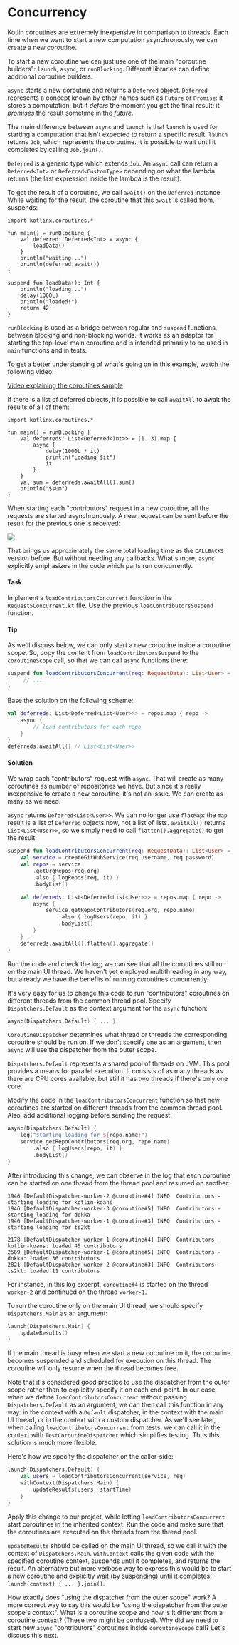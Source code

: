 # Concurrency

Kotlin coroutines are extremely inexpensive in comparison to threads.
Each time when we want to start a new computation asynchronously, we can create a new coroutine.

To start a new coroutine we can just use one of the main "coroutine builders": `launch`, `async`, or `runBlocking`.
Different libraries can define additional coroutine builders.

`async` starts a new coroutine and returns a `Deferred` object.
`Deferred` represents a concept known by other names such as `Future` or `Promise`:
it stores a computation, but it *defers* the moment you get the final result; 
it *promises* the result sometime in the *future*.

The main difference between `async` and `launch` is that `launch` is used for starting
a computation that isn't expected to return a specific result.
`launch` returns `Job`, which represents the coroutine.
It is possible to wait until it completes by calling `Job.join()`. 

`Deferred` is a generic type which extends `Job`.
An `async` call can return a `Deferred<Int>` or `Deferred<CustomType>`
depending on what the lambda returns (the last expression inside the lambda is the result).

To get the result of a coroutine, we call `await()` on the `Deferred` instance.
While waiting for the result, the coroutine that this `await` is called from, suspends:

```run-kotlin
import kotlinx.coroutines.*

fun main() = runBlocking {
    val deferred: Deferred<Int> = async {
        loadData()
    }
    println("waiting...")
    println(deferred.await())
}

suspend fun loadData(): Int {
    println("loading...")
    delay(1000L)
    println("loaded!")
    return 42
}
```

`runBlocking` is used as a bridge between regular and `suspend` functions, between blocking and non-blocking worlds.
It works as an adaptor for starting the top-level main coroutine and is intended primarily to be used in `main` functions
and in tests.

To get a better understanding of what's going on in this example, watch the following video:

[Video explaining the coroutines sample](https://youtu.be/zEZc5AmHQhk) 

If there is a list of deferred objects, it is possible to call `awaitAll` to await the results of all of them:

```run-kotlin
import kotlinx.coroutines.*

fun main() = runBlocking {
    val deferreds: List<Deferred<Int>> = (1..3).map {
        async {
            delay(1000L * it)
            println("Loading $it")
            it
        }
    }
    val sum = deferreds.awaitAll().sum()
    println("$sum")
}
```

When starting each "contributors" request in a new coroutine,
all the requests are started asynchronously.
A new request can be sent before the result for the previous one is received:  

![](./assets/5-concurrency/Concurrency.png)

That brings us approximately the same total loading time as the `CALLBACKS` version before.
But without needing any callbacks.
What's more, `async` explicitly emphasizes in the code which parts run concurrently.  

#### Task

Implement a `loadContributorsConcurrent` function in the `Request5Concurrent.kt` file.
Use the previous `loadContributorsSuspend` function.
 
#### Tip

As we'll discuss below, we can only start a new coroutine inside a coroutine scope.
So, copy the content from `loadContributorsSuspend` to the `coroutineScope` call,
so that we can call `async` functions there:

```kotlin
suspend fun loadContributorsConcurrent(req: RequestData): List<User> = coroutineScope {
     // ...
}
```

Base the solution on the following scheme:

```kotlin
val deferreds: List<Deferred<List<User>>> = repos.map { repo ->
    async {
        // load contributors for each repo
    }
}
deferreds.awaitAll() // List<List<User>> 
```

#### Solution

We wrap each "contributors" request with `async`.
That will create as many coroutines as number of repositories we have.
But since it's really inexpensive to create a new coroutine, it's not an issue.
We can create as many as we need.
 
`async` returns `Deferred<List<User>>`. 
We can no longer use `flatMap`: the `map` result is a list of `Deferred` objects now, not a list of lists.
`awaitAll()` returns `List<List<User>>`, so we simply need to call `flatten().aggregate()` to get the result: 

```kotlin
suspend fun loadContributorsConcurrent(req: RequestData): List<User> = coroutineScope {
    val service = createGitHubService(req.username, req.password)
    val repos = service
        .getOrgRepos(req.org)
        .also { logRepos(req, it) }
        .bodyList()

    val deferreds: List<Deferred<List<User>>> = repos.map { repo ->
        async {
            service.getRepoContributors(req.org, repo.name)
                .also { logUsers(repo, it) }
                .bodyList()
        }
    }
    deferreds.awaitAll().flatten().aggregate()
}
```

Run the code and check the log; we can see that all the coroutines still run on the main UI thread.
We haven't yet employed multithreading in any way,
but already we have the benefits of running coroutines concurrently!

It's very easy for us to change this code to run "contributors" coroutines on different threads from the common thread pool.
Specify `Dispatchers.Default` as the context argument for the `async` function:

```kotlin
async(Dispatchers.Default) { ... }
``` 

`CoroutineDispatcher` determines what thread or threads the corresponding coroutine should be run on.
If we don't specify one as an argument, then `async` will use the dispatcher from the outer scope.

`Dispatchers.Default` represents a shared pool of threads on JVM.
This pool provides a means for parallel execution. 
It consists of as many threads as there are CPU cores available, but still it has two threads if there's only one core. 

Modify the code in the `loadContributorsConcurrent` function so that new coroutines are started on different
threads from the common thread pool.
Also, add additional logging before sending the request:

```kotlin
async(Dispatchers.Default) {
    log("starting loading for ${repo.name}")
    service.getRepoContributors(req.org, repo.name)
        .also { logUsers(repo, it) }
        .bodyList()
}
```

After introducing this change, we can observe in the log that each coroutine can be started on one thread
from the thread pool and resumed on another:

```
1946 [DefaultDispatcher-worker-2 @coroutine#4] INFO  Contributors - starting loading for kotlin-koans
1946 [DefaultDispatcher-worker-3 @coroutine#5] INFO  Contributors - starting loading for dokka
1946 [DefaultDispatcher-worker-1 @coroutine#3] INFO  Contributors - starting loading for ts2kt
...
2178 [DefaultDispatcher-worker-1 @coroutine#4] INFO  Contributors - kotlin-koans: loaded 45 contributors
2569 [DefaultDispatcher-worker-1 @coroutine#5] INFO  Contributors - dokka: loaded 36 contributors
2821 [DefaultDispatcher-worker-2 @coroutine#3] INFO  Contributors - ts2kt: loaded 11 contributors
``` 

For instance, in this log excerpt, `coroutine#4` is started on the thread `worker-2` and continued on the thread `worker-1`.

To run the coroutine only on the main UI thread, we should specify `Dispatchers.Main` as an argument:  

```kotlin
launch(Dispatchers.Main) {
    updateResults()
}
```

If the main thread is busy when we start a new coroutine on it,
the coroutine becomes suspended and scheduled for execution on this thread.
The coroutine will only resume when the thread becomes free.

Note that it's considered good practice to use the dispatcher from the outer scope rather than to explicitly specify it
on each end-point.
In our case, when we define `loadContributorsConcurrent` without passing `Dispatchers.Default` as an argument,
we can then call this function in any way: in the context with a `Default` dispatcher,
in the context with the main UI thread, or in the context with a custom dispatcher.
As we'll see later, when calling `loadContributorsConcurrent` from tests, we can call it in the context with 
`TestCoroutineDispatcher` which simplifies testing. Thus this solution is much more flexible. 

Here's how we specify the dispatcher on the caller-side:

```kotlin
launch(Dispatchers.Default) {
    val users = loadContributorsConcurrent(service, req)
    withContext(Dispatchers.Main) {
        updateResults(users, startTime)
    }
}
```

Apply this change to our project, while letting `loadContributorsConcurrent` start coroutines in the inherited context.
Run the code and make sure that the coroutines are executed on the threads from the thread pool. 

`updateResults` should be called on the main UI thread, so we call it with the context of `Dispatchers.Main`.
`withContext` calls the given code with the specified coroutine context, suspends until it completes,
and returns the result.
An alternative but more verbose way to express this would be to start a new coroutine and explicitly wait (by
suspending) until it completes: `launch(context) { ... }.join()`. 

How exactly does "using the dispatcher from the outer scope" work?
A more correct way to say this would be "using the dispatcher from the outer scope's context".
What is a coroutine scope and how is it different from a coroutine context?
(These two might be confused).
Why did we need to start new `async` "contributors" coroutines inside `coroutineScope` call?
Let's discuss this next.  
